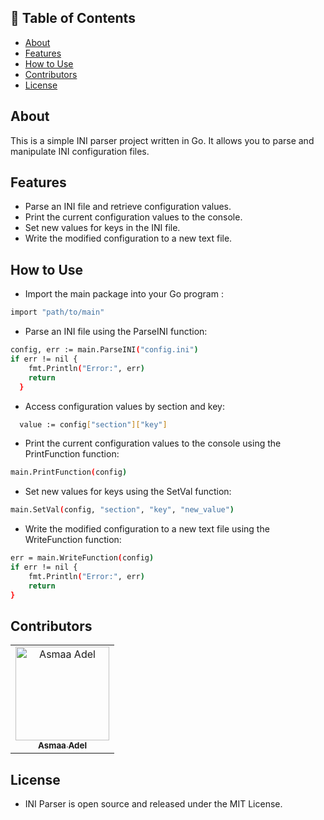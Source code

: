 ## 📝 Table of Contents

- [About ](#about-)
- [Features ](#features-)
- [How to Use ](#how-to-use-)
- [Contributors ](#contributors-)
- [License ](#license-)

## About <a name = "About"></a>

This is a simple INI parser project written in Go. It allows you to parse and manipulate INI configuration files.

## Features <a name = "Features"></a>

- Parse an INI file and retrieve configuration values.
- Print the current configuration values to the console.
- Set new values for keys in the INI file.
- Write the modified configuration to a new text file.

## How to Use <a name = "How-to-Use"></a>

- Import the main package into your Go program :

```sh
import "path/to/main"
```

- Parse an INI file using the ParseINI function:

```sh
config, err := main.ParseINI("config.ini")
if err != nil {
    fmt.Println("Error:", err)
    return
  }
```

- Access configuration values by section and key:

```sh
  value := config["section"]["key"]
```

- Print the current configuration values to the console using the PrintFunction function:

```sh
main.PrintFunction(config)
```

- Set new values for keys using the SetVal function:

```sh
main.SetVal(config, "section", "key", "new_value")
```

- Write the modified configuration to a new text file using the WriteFunction function:

```sh
err = main.WriteFunction(config)
if err != nil {
    fmt.Println("Error:", err)
    return
}
```

## Contributors <a name = "Contributors"></a>

<table>
  <tr>
    <td align="center">
    <a href="https://github.com/asmaaadel0" target="_black">
    <img src="https://avatars.githubusercontent.com/u/88618793?s=400&u=886a14dc5ef5c205a8e51942efe9665ed8fd4717&v=4" width="150px;" alt="Asmaa Adel"/>
    <br />
    <sub><b>Asmaa Adel</b></sub></a>
    
  </tr>
 </table>

## License <a name = "License"></a>

- INI Parser is open source and released under the MIT License.
